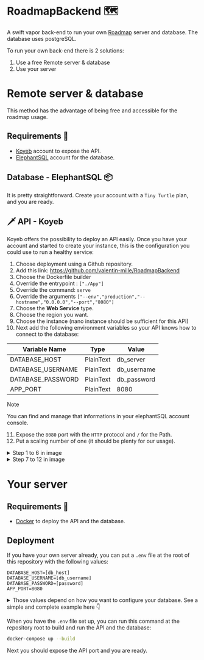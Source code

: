 # RoadmapBackend 🗺️

A swift vapor back-end to run your own [Roadmap](https://github.com/AvdLee/Roadmap) server and database.
The database uses postgreSQL.

To run your own back-end there is 2 solutions:
1. Use a free Remote server & database
2. Use your server

# Remote server & database

This method has the advantage of being free and accessible for the roadmap usage. 

## Requirements 👷
- [Koyeb](https://www.koyeb.com/) account to expose the API.
- [ElephantSQL](https://www.elephantsql.com/) account for the database.

## Database - ElephantSQL 📦 

It is pretty straightforward. Create your account with a `Tiny Turtle` plan, and you are ready.

## 🗡️ API - Koyeb

Koyeb offers the possibility to deploy an API easily. Once you have your account and started to create your instance, this is the configuration you could use to run a healthy service:

1. Choose deployment using a Github repository.
2. Add this link: https://github.com/valentin-mille/RoadmapBackend
3. Choose the Dockerfile builder
4. Override the entrypoint : `["./App"]`
5. Override the command: `serve`
6. Override the arguments `["--env","production","--hostname","0.0.0.0","--port","8080"]`
7. Choose the **Web Service** type.
8. Choose the region you want.
9. Choose the instance (nano instance should be sufficient for this API)
10. Next add the following environment variables so your API knows how to connect to the database:

| Variable Name     | Type      | Value       |
| ----------------- | --------- | ----------- |
| DATABASE_HOST     | PlainText | db_server   |
| DATABASE_USERNAME | PlainText | db_username |
| DATABASE_PASSWORD | PlainText | db_password |
| APP_PORT          | PlainText | 8080        |

> [!NOTE]
> You can find and manage that informations in your elephantSQL account console.

11. Expose the `8080` port with the `HTTP` protocol and `/` for the Path.
12. Put a scaling number of one (it should be plenty for our usage).

<details>
<summary>Step 1 to 6 in image</summary>
  
![CleanShot 2023-09-13 at 11 07 46@2x](https://github.com/valentin-mille/RoadmapBackend/assets/40181807/8d5ee0d9-76ae-47d0-88f5-066f66e72698)
</details>

<details>
<summary>Step 7 to 12 in image</summary>
  
![CleanShot 2023-09-13 at 21 11 27@2x](https://github.com/valentin-mille/RoadmapBackend/assets/40181807/b378e1e9-9bcf-4f01-8936-660362595efe)
</details>


# Your server

## Requirements 👷
- [Docker](https://www.docker.com/) to deploy the API and the database.

## Deployment

If you have your own server already, you can put a `.env` file at the root of this repository with the following values:

```
DATABASE_HOST=[db_host]
DATABASE_USERNAME=[db_username]
DATABASE_PASSWORD=[password]
APP_PORT=8080
```

<details>
<summary>Those values depend on how you want to configure your database. See a simple and complete example here 👇</summary>
  
```
DATABASE_HOST=db
DATABASE_USERNAME=vapor_username
DATABASE_PASSWORD=vapor_password
APP_PORT=8080
```
</details>

When you have the `.env` file set up, you can run this command at the repository root to build and run the API and the database:

```bash
docker-compose up --build
```

Next you should expose the API port and you are ready.





